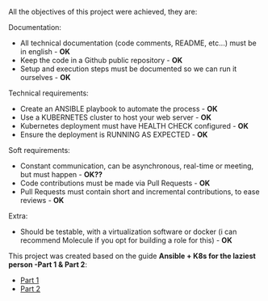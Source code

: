 <!-- REFERENCES -->

All the objectives of this project were achieved, they are:

Documentation:
- All technical documentation (code comments, README, etc...) must be in english - **OK**
- Keep the code in a Github public repository - **OK**
- Setup and execution steps must be documented so we can run it ourselves - **OK**

Technical requirements:
- Create an ANSIBLE playbook to automate the process - **OK**
- Use a KUBERNETES cluster to host your web server - **OK**
- Kubernetes deployment must have HEALTH CHECK configured - **OK**
- Ensure the deployment is RUNNING AS EXPECTED - **OK**

Soft requirements:
- Constant communication, can be asynchronous, real-time or meeting, but must happen - **OK??**
- Code contributions must be made via Pull Requests - **OK**
- Pull Requests must contain short and incremental contributions, to ease reviews - **OK**

Extra:
- Should be testable, with a virtualization software or docker (i can recommend Molecule if you opt for building a role for this) - **OK**


<!-- REFERENCES -->

This project was created based on the guide **Ansible + K8s for the laziest person -Part 1 & Part 2**:

* [Part 1](https://medium.com/@adilsonbna/ansible-k8s-for-the-laziest-person-part-1-cce795214edd)
* [Part 2](https://medium.com/@adilsonbna/ansible-k8s-for-the-laziest-person-part-2-a0fea80c490c)
